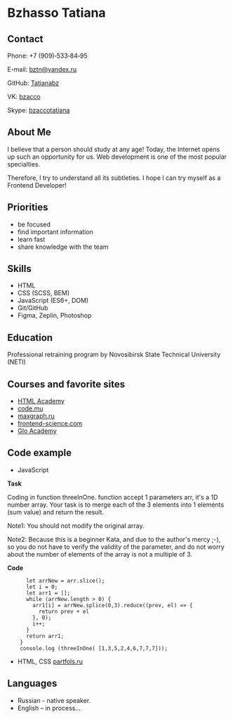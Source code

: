 
# Bzhasso Tatiana

## Contact

Phone: +7 (909)&#8209;533&#8209;84&#8209;95

E-mail: <bztn@yandex.ru>

GitHub: [Tatianabz](https://github.com/TatianaBz)

VK: [bzacco](vk.com/bzacco)

Skype: [bzaccotatiana](skype.com/bzaccotatiana)
## About Me

I believe that a person should study at any age! Today, the Internet opens up such an opportunity for us.
Web development is one of the most popular specialties.

Therefore, I try to understand all its subtleties.
I hope I can try myself as a Frontend Developer!

## Priorities

+ be focused
+ find important information
+ learn fast
+ share knowledge with the team

## Skills

+ HTML
+ CSS (SCSS, BEM)
+ JavaScript (ES6+, DOM)
+ Git/GitHub
+ Figma, Zeplin, Photoshop
## Education

Professional retraining program by Novosibirsk State Technical University (NETI)
## Courses and favorite sites

+ [HTML Academy](https://htmlacademy.ru/)
+ [code.mu](http://code.mu/)
+ [maxgraph.ru](https://maxgraph.ru/)
+ [frontend-science.com](https://frontend-science.com/)
+ [Glo Academy](https://glo.academy/)

## Code example
+ JavaScript

**Task**

Coding in function threeInOne. function accept 1 parameters arr, it's a 1D number array. Your task is to merge each of the 3 elements into 1 elements (sum value) and return the result.

Note1: You should not modify the original array.

Note2: Because this is a beginner Kata, and due to the author's mercy ;-), so you do not have to verify the validity of the parameter, and do not worry about the number of elements of the array is not a multiple of 3.

**Code**

```  function threeInOne(arr) {
      let arrNew = arr.slice();
      let i = 0;
      let arr1 = [];
      while (arrNew.length > 0) {
        arr1[i] = arrNew.splice(0,3).reduce((prev, el) => {
          return prev + el
        }, 0);
        i++;
      }
      return arr1;
    }
    console.log (threeInOne( [1,3,5,2,4,6,7,7,7]));
```
+ HTML, CSS
[partfols.ru](http://partfols.ru/)
## Languages
+ Russian - native speaker.
+ English – in process…
